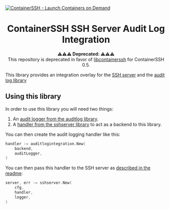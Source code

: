 [![ContainerSSH - Launch Containers on Demand](https://containerssh.github.io/images/logo-for-embedding.svg)](https://containerssh.github.io/)

<!--suppress HtmlDeprecatedAttribute -->
<h1 align="center">ContainerSSH SSH Server Audit Log Integration</h1>

<p align="center"><strong>⚠⚠⚠ Deprecated: ⚠⚠⚠</strong><br />This repository is deprecated in favor of <a href="https://github.com/ContainerSSH/libcontainerssh">libcontainerssh</a> for ContainerSSH 0.5.</p>

This library provides an integration overlay for the [SSH server](https://github.com/containerssh/sshserver) and the [audit log library](https://github.com/containerssh/auditlog)

## Using this library

In order to use this library you will need two things:

1. An [audit logger from the auditlog library](https://github.com/containerssh/auditlog).
2. A [handler from the sshserver library](https://github.com/containerssh/sshserver) to act as a backend to this library.

You can then create the audit logging handler like this:

```go
handler := auditlogintegration.New(
    backend,
    auditLogger,
)
```

You can then pass this handler to the SSH server as [described in the readme](https://github.com/containerssh/sshserver):

```go
server, err := sshserver.New(
    cfg,
    handler,
    logger,
)
```
